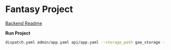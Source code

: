# Fantasy Project

[Backend Readme](api/Readme.md)

**Run Project**
```bash
dispatch.yaml admin/app.yaml api/app.yaml --storage_path gae_storage --port 8080 --admin_port 8000 --host localhost
```
